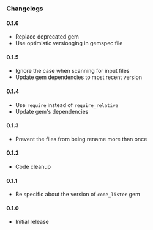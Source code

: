 ### Changelogs

#### 0.1.6

- Replace deprecated gem
- Use optimistic versionging in gemspec file

#### 0.1.5

- Ignore the case when scanning for input files
- Update gem dependencies to most recent version

#### 0.1.4

- Use `require` instead of `require_relative`
- Update gem's dependencies

#### 0.1.3

- Prevent the files from being rename more than once

#### 0.1.2

- Code cleanup

#### 0.1.1

- Be specific about the version of `code_lister` gem

#### 0.1.0

- Initial release
